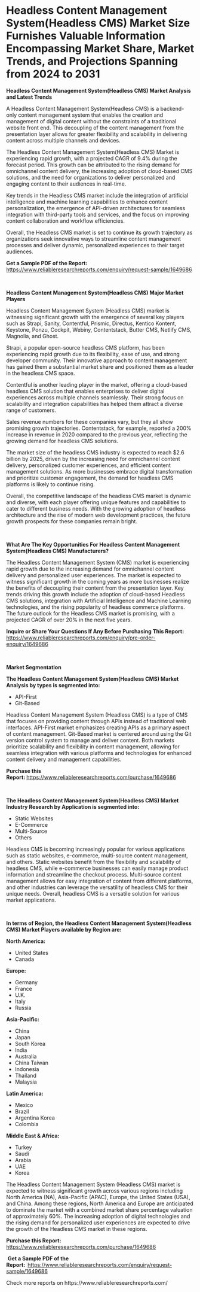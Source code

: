 <p><h1>Headless Content Management System(Headless CMS) Market Size Furnishes Valuable Information Encompassing Market Share, Market Trends, and Projections Spanning from 2024 to 2031</h1></p><p><strong>Headless Content Management System(Headless CMS) Market Analysis and Latest Trends</strong></p>
<p><p>A Headless Content Management System(Headless CMS) is a backend-only content management system that enables the creation and management of digital content without the constraints of a traditional website front end. This decoupling of the content management from the presentation layer allows for greater flexibility and scalability in delivering content across multiple channels and devices.</p><p>The Headless Content Management System(Headless CMS) Market is experiencing rapid growth, with a projected CAGR of 9.4% during the forecast period. This growth can be attributed to the rising demand for omnichannel content delivery, the increasing adoption of cloud-based CMS solutions, and the need for organizations to deliver personalized and engaging content to their audiences in real-time.</p><p>Key trends in the Headless CMS market include the integration of artificial intelligence and machine learning capabilities to enhance content personalization, the emergence of API-driven architectures for seamless integration with third-party tools and services, and the focus on improving content collaboration and workflow efficiencies.</p><p>Overall, the Headless CMS market is set to continue its growth trajectory as organizations seek innovative ways to streamline content management processes and deliver dynamic, personalized experiences to their target audiences.</p></p>
<p><strong>Get a Sample PDF of the Report:&nbsp;</strong> <a href="https://www.reliableresearchreports.com/enquiry/request-sample/1649686">https://www.reliableresearchreports.com/enquiry/request-sample/1649686</a></p>
<p>&nbsp;</p>
<p><strong>Headless Content Management System(Headless CMS) Major Market Players</strong></p>
<p><p>Headless Content Management System (Headless CMS) market is witnessing significant growth with the emergence of several key players such as Strapi, Sanity, Contentful, Prismic, Directus, Kentico Kontent, Keystone, Ponzu, Cockpit, Webiny, Contentstack, Butter CMS, Netlify CMS, Magnolia, and Ghost.</p><p>Strapi, a popular open-source headless CMS platform, has been experiencing rapid growth due to its flexibility, ease of use, and strong developer community. Their innovative approach to content management has gained them a substantial market share and positioned them as a leader in the headless CMS space.</p><p>Contentful is another leading player in the market, offering a cloud-based headless CMS solution that enables enterprises to deliver digital experiences across multiple channels seamlessly. Their strong focus on scalability and integration capabilities has helped them attract a diverse range of customers.</p><p>Sales revenue numbers for these companies vary, but they all show promising growth trajectories. Contentstack, for example, reported a 200% increase in revenue in 2020 compared to the previous year, reflecting the growing demand for headless CMS solutions.</p><p>The market size of the headless CMS industry is expected to reach $2.6 billion by 2025, driven by the increasing need for omnichannel content delivery, personalized customer experiences, and efficient content management solutions. As more businesses embrace digital transformation and prioritize customer engagement, the demand for headless CMS platforms is likely to continue rising.</p><p>Overall, the competitive landscape of the headless CMS market is dynamic and diverse, with each player offering unique features and capabilities to cater to different business needs. With the growing adoption of headless architecture and the rise of modern web development practices, the future growth prospects for these companies remain bright.</p></p>
<p>&nbsp;</p>
<p><strong>What Are The Key Opportunities For Headless Content Management System(Headless CMS) Manufacturers?</strong></p>
<p><p>The Headless Content Management System (CMS) market is experiencing rapid growth due to the increasing demand for omnichannel content delivery and personalized user experiences. The market is expected to witness significant growth in the coming years as more businesses realize the benefits of decoupling their content from the presentation layer. Key trends driving this growth include the adoption of cloud-based Headless CMS solutions, integration with Artificial Intelligence and Machine Learning technologies, and the rising popularity of headless commerce platforms. The future outlook for the Headless CMS market is promising, with a projected CAGR of over 20% in the next five years.</p></p>
<p><strong>Inquire or Share Your Questions If Any Before Purchasing This Report:</strong> <a href="https://www.reliableresearchreports.com/enquiry/pre-order-enquiry/1649686">https://www.reliableresearchreports.com/enquiry/pre-order-enquiry/1649686</a></p>
<p>&nbsp;</p>
<p><strong>Market Segmentation</strong></p>
<p><strong>The Headless Content Management System(Headless CMS) Market Analysis by types is segmented into:</strong></p>
<p><ul><li>API-First</li><li>Git-Based</li></ul></p>
<p><p>Headless Content Management System (Headless CMS) is a type of CMS that focuses on providing content through APIs instead of traditional web interfaces. API-First market emphasizes creating APIs as a primary aspect of content management. Git-Based market is centered around using the Git version control system to manage and deliver content. Both markets prioritize scalability and flexibility in content management, allowing for seamless integration with various platforms and technologies for enhanced content delivery and management capabilities.</p></p>
<p><strong>Purchase this Report:&nbsp;</strong><a href="https://www.reliableresearchreports.com/purchase/1649686">https://www.reliableresearchreports.com/purchase/1649686</a></p>
<p>&nbsp;</p>
<p><strong>The Headless Content Management System(Headless CMS) Market Industry Research by Application is segmented into:</strong></p>
<p><ul><li>Static Websites</li><li>E-Commerce</li><li>Multi-Source</li><li>Others</li></ul></p>
<p><p>Headless CMS is becoming increasingly popular for various applications such as static websites, e-commerce, multi-source content management, and others. Static websites benefit from the flexibility and scalability of headless CMS, while e-commerce businesses can easily manage product information and streamline the checkout process. Multi-source content management allows for easy integration of content from different platforms, and other industries can leverage the versatility of headless CMS for their unique needs. Overall, headless CMS is a versatile solution for various market applications.</p></p>
<p>&nbsp;</p>
<p><strong>In terms of Region, the Headless Content Management System(Headless CMS) Market Players available by Region are:</strong></p>
<p>
    <p> <strong> North America: </strong>
        <ul>
            <li>United States</li>
            <li>Canada</li>
        </ul>
        </p> 
    <p> <strong> Europe: </strong>
        <ul>
            <li>Germany</li>
            <li>France</li>
            <li>U.K.</li>
            <li>Italy</li>
            <li>Russia</li>
        </ul>
        </p> 
    <p> <strong> Asia-Pacific: </strong>
        <ul>
            <li>China</li>
            <li>Japan</li>
            <li>South Korea</li>
            <li>India</li>
            <li>Australia</li>
            <li>China Taiwan</li>
            <li>Indonesia</li>
            <li>Thailand</li>
            <li>Malaysia</li>
        </ul>
        </p> 
    <p> <strong> Latin America: </strong>
        <ul>
            <li>Mexico</li>
            <li>Brazil</li>
            <li>Argentina Korea</li>
            <li>Colombia</li>
        </ul>
        </p> 
    <p> <strong> Middle East & Africa: </strong>
        <ul>
            <li>Turkey</li>
            <li>Saudi</li>
            <li>Arabia</li>
            <li>UAE</li>
            <li>Korea</li>
        </ul>
    </p>
    </p>
<p><p>The Headless Content Management System (Headless CMS) market is expected to witness significant growth across various regions including North America (NA), Asia-Pacific (APAC), Europe, the United States (USA), and China. Among these regions, North America and Europe are anticipated to dominate the market with a combined market share percentage valuation of approximately 60%. The increasing adoption of digital technologies and the rising demand for personalized user experiences are expected to drive the growth of the Headless CMS market in these regions.</p></p>
<p><strong>Purchase this Report: </strong><a href="https://www.reliableresearchreports.com/purchase/1649686">https://www.reliableresearchreports.com/purchase/1649686</a></p>
<p>&nbsp;<strong>Get a Sample PDF of the Report:&nbsp;&nbsp;</strong><a href="https://www.reliableresearchreports.com/enquiry/request-sample/1649686">https://www.reliableresearchreports.com/enquiry/request-sample/1649686</a></p>
<p><strong></strong></p>
<p>Check more reports on https://www.reliableresearchreports.com/</p>